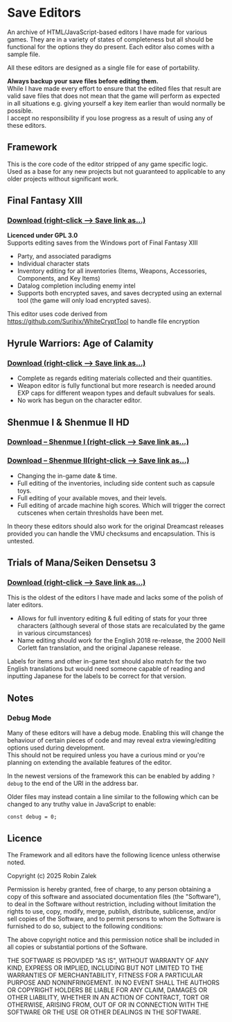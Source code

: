 # Save Editors
An archive of HTML/JavaScript-based editors I have made for various games. They are in a variety of states of completeness but all should be functional for the options they do present. Each editor also comes with a sample file.

All these editors are designed as a single file for ease of portability.

**Always backup your save files before editing them.**  
While I have made every effort to ensure that the edited files that result are valid save files that does not mean that the game will perform as expected in all situations e.g. giving yourself a key item earlier than would normally be possible.  
I accept no responsibility if you lose progress as a result of using any of these editors.

## Framework
This is the core code of the editor stripped of any game specific logic.  
Used as a base for any new projects but not guaranteed to applicable to any older projects without significant work.

## Final Fantasy XIII
### [Download (right-click --> Save link as…)](https://raw.githubusercontent.com/BtEtta/save-editors/refs/heads/main/ffxiii/ffxiii.html)
**Licenced under GPL 3.0**  
Supports editing saves from the Windows port of Final Fantasy XIII  
* Party, and associated paradigms  
* Individual character stats  
* Inventory editing for all inventories (Items, Weapons, Accessories, Components, and Key Items)  
* Datalog completion including enemy intel
* Supports both encrypted saves, and saves decrypted using an external tool (the game will only load encrypted saves).

This editor uses code derived from https://github.com/Surihix/WhiteCryptTool to handle file encryption

## Hyrule Warriors: Age of Calamity
### [Download (right-click --> Save link as…)](https://raw.githubusercontent.com/BtEtta/save-editors/refs/heads/main/aoc/aoc.html)
* Complete as regards editing materials collected and their quantities.  
* Weapon editor is fully functional but more research is needed around EXP caps for different weapon types and default subvalues for seals.  
* No work has begun on the character editor.

## Shenmue I & Shenmue II HD
### [Download – Shenmue I (right-click --> Save link as…)](https://raw.githubusercontent.com/BtEtta/save-editors/refs/heads/main/shenmue-hd/shenmue.html)
### [Download – Shenmue II(right-click --> Save link as…)](https://raw.githubusercontent.com/BtEtta/save-editors/refs/heads/main/shenmue-hd/shenmue2.html)
* Changing the in-game date & time.  
* Full editing of the inventories, including side content such as capsule toys.  
* Full editing of your available moves, and their levels.  
* Full editing of arcade machine high scores. Which will trigger the correct cutscenes when certain thresholds have been met.  

In theory these editors should also work for the original Dreamcast releases provided you can handle the VMU checksums and encapsulation. This is untested.

## Trials of Mana/Seiken Densetsu 3
### [Download (right-click --> Save link as…)](https://raw.githubusercontent.com/BtEtta/save-editors/refs/heads/main/trials/trials.html)
This is the oldest of the editors I have made and lacks some of the polish of later editors.  
* Allows for full inventory editing & full editing of stats for your three characters (although several of those stats are recalculated by the game in various circumstances)  
* Name editing should work for the English 2018 re-release, the 2000 Neill Corlett fan translation, and the original Japanese release.  

Labels for items and other in-game text should also match for the two English translations but would need someone capable of reading and inputting Japanese for the labels to be correct for that version.

## Notes
### Debug Mode
Many of these editors will have a debug mode. Enabling this will change the behaviour of certain pieces of code and may reveal extra viewing/editing options used during development.  
This should not be required unless you have a curious mind or you're planning on extending the available features of the editor.

In the newest versions of the framework this can be enabled by adding `?debug` to the end of the URI in the address bar.

Older files may instead contain a line similar to the following which can be changed to any truthy value in JavaScript to enable:
```
const debug = 0;
```

## Licence
The Framework and all editors have the following licence unless otherwise noted.

Copyright (c) 2025 Robin Zalek

Permission is hereby granted, free of charge, to any person obtaining a copy
of this software and associated documentation files (the "Software"), to deal
in the Software without restriction, including without limitation the rights
to use, copy, modify, merge, publish, distribute, sublicense, and/or sell
copies of the Software, and to permit persons to whom the Software is
furnished to do so, subject to the following conditions:

The above copyright notice and this permission notice shall be included in all
copies or substantial portions of the Software.

THE SOFTWARE IS PROVIDED "AS IS", WITHOUT WARRANTY OF ANY KIND, EXPRESS OR
IMPLIED, INCLUDING BUT NOT LIMITED TO THE WARRANTIES OF MERCHANTABILITY,
FITNESS FOR A PARTICULAR PURPOSE AND NONINFRINGEMENT. IN NO EVENT SHALL THE
AUTHORS OR COPYRIGHT HOLDERS BE LIABLE FOR ANY CLAIM, DAMAGES OR OTHER
LIABILITY, WHETHER IN AN ACTION OF CONTRACT, TORT OR OTHERWISE, ARISING FROM,
OUT OF OR IN CONNECTION WITH THE SOFTWARE OR THE USE OR OTHER DEALINGS IN THE
SOFTWARE.
